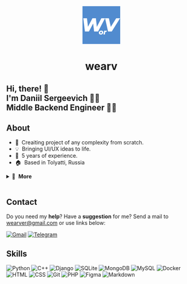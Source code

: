 <div align="center">
    <img width="100" src="logo.svg" alt="Logo" />
  </a>
</div>

<h1 align="center">wearv</h1>

## Hi, there! 👋 <br>I'm Daniil Sergeevich 🦸‍♂️ <br>Middle Backend Engineer 👨‍💻


## About

- 🚀 &nbsp;Creaiting project of any complexity from scratch.
- 💡 &nbsp;Bringing UI/UX ideas to life.
- 💼 &nbsp;5 years of experience.
- 🏠 &nbsp;Based in Tolyatti, Russia

<details>
  <summary>🔽 &nbsp;<strong>More</strong></summary>
  
- 👔 &nbsp;Organized & standalone
- 🤓 &nbsp;Love to code
- 🌱 &nbsp;Constantly learning
- 📐 &nbsp;Prone to perfectionism
- 🏃‍♂️ &nbsp;Sports lover
- ☕️ &nbsp;Coffee lover
- 🎓 &nbsp;Secondary general education
</details>&nbsp;

## Contact
Do you need my **help**? Have a **suggestion** for me? Send a mail to wearver@gmail.com or use links below:

[<img src="https://img.shields.io/badge/-Gmail-ea4335?logo=gmail&logoColor=white" alt="Gmail" />](email)
[<img src="https://img.shields.io/badge/-Telegram-26a5e4?logo=telegram&logoColor=white" alt="Telegram" />](https://t.me/wearvf)

## Skills
![Python](https://img.shields.io/badge/-Python-282828?logo=python&logoColor=ffdd54)
![C++](https://img.shields.io/badge/-C++-282828?logo=c%2B%2B&&logoColor=blue)
![Django](https://img.shields.io/badge/-Django-282828?logo=django&logoColor=green)
![SQLite](https://img.shields.io/badge/-SQLite-282828?logo=sqlite&logoColor=white)
![MongoDB](https://img.shields.io/badge/-MongoDB-282828?logo=mongodb&logoColor=234ea94b)
![MySQL](https://img.shields.io/badge/-MySQL-282828?logo=mysql&logoColor=4479A1)
![Docker](https://img.shields.io/badge/-Docker-282828?logo=docker&logoColor=blue)
![HTML](https://img.shields.io/badge/-HTML-282828?logo=html5&logoColor=e34f26)
![CSS](https://img.shields.io/badge/-CSS-282828?logo=css3&logoColor=1572b6)
![Git](https://img.shields.io/badge/-Git-282828?logo=git&logoColor=f05032)
![PHP](https://img.shields.io/badge/-PHP-282828?logo=php&logoColor=777bb4)
![Figma](https://img.shields.io/badge/-Figma-282828?logo=figma&logoColor=f24e1e)
![Markdown](https://img.shields.io/badge/-Markdown-282828?logo=markdown&logoColor=white)
